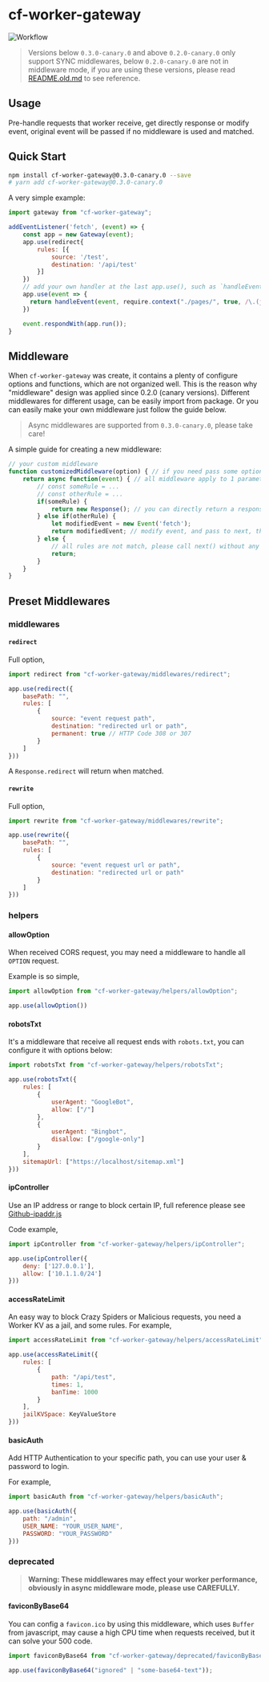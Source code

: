 # cf-worker-gateway

![Workflow](https://github.com/SparklingFun/cf-worker-gateway/workflows/Publish/badge.svg)

> Versions below `0.3.0-canary.0` and above `0.2.0-canary.0` only support SYNC middlewares, below `0.2.0-canary.0` are not in middleware mode, if you are using these versions, please read [README.old.md](https://github.com/SparklingFun/cf-worker-gateway/blob/main/README.old.md) to see reference.

## Usage

Pre-handle requests that worker receive, get directly response or modify event, original event will be passed if no middleware is used and matched.

## Quick Start

```bash
npm install cf-worker-gateway@0.3.0-canary.0 --save
# yarn add cf-worker-gateway@0.3.0-canary.0
```

A very simple example:

```javascript
import gateway from "cf-worker-gateway";

addEventListener('fetch', (event) => {
    const app = new Gateway(event);
    app.use(redirect{
        rules: [{
            source: '/test',
            destination: '/api/test'
        }]
    })
    // add your own handler at the last app.use(), such as `handleEvent` or `getAssestFromKV`, using `flareact` solution as example.
    app.use(event => {
      return handleEvent(event, require.context("./pages/", true, /\.(js|jsx|ts|tsx)$/), DEBUG)
    })

    event.respondWith(app.run());
}
```

## Middleware

When `cf-worker-gateway` was create, it contains a plenty of configure options and functions, which are not organized well. This is the reason why "middleware" design was applied since 0.2.0 (canary versions). Different middlewares for different usage, can be easily import from package. Or you can easily make your own middleware just follow the guide below.

> Async middlewares are supported from `0.3.0-canary.0`, please take care!

A simple guide for creating a new middleware:

```javascript
// your custom middleware
function customizedMiddleware(option) { // if you need pass some options, a wrapper is needed.
    return async function(event) { // all middleware apply to 1 parameters, event;
        // const someRule = ...
        // const otherRule = ...
        if(someRule) {
            return new Response(); // you can directly return a response when matched
        } else if(otherRule) {
            let modifiedEvent = new Event('fetch');
            return modifiedEvent; // modify event, and pass to next, this modification will not lose
        } else {
            // all rules are not match, please call next() without any param
            return;
        }
    }
}
```

## Preset Middlewares

### middlewares

#### `redirect`

Full option,

```javascript
import redirect from "cf-worker-gateway/middlewares/redirect";

app.use(redirect({
    basePath: "",
    rules: [
        {
            source: "event request path",
            destination: "redirected url or path",
            permanent: true // HTTP Code 308 or 307
        }
    ]
}))
```

A `Response.redirect` will return when matched.

#### `rewrite`

Full option,

```javascript
import rewrite from "cf-worker-gateway/middlewares/rewrite";

app.use(rewrite({
    basePath: "",
    rules: [
        {
            source: "event request url or path",
            destination: "redirected url or path"
        }
    ]
}))
```

### helpers

#### allowOption

When received CORS request, you may need a middleware to handle all `OPTION` request.

Example is so simple,

```javascript
import allowOption from "cf-worker-gateway/helpers/allowOption";

app.use(allowOption())
```

#### robotsTxt

It's a middleware that receive all request ends with `robots.txt`, you can configure it with options below:

```javascript
import robotsTxt from "cf-worker-gateway/helpers/robotsTxt";

app.use(robotsTxt({
    rules: [
        {
            userAgent: "GoogleBot",
            allow: ["/"]
        },
        {
            userAgent: "Bingbot",
            disallow: ["/google-only"]
        }
    ],
    sitemapUrl: ["https://localhost/sitemap.xml"]
}))
```

#### ipController

Use an IP address or range to block certain IP, full reference please see [Github-ipaddr.js](https://github.com/whitequark/ipaddr.js#readme)

Code example,

```javascript
import ipController from "cf-worker-gateway/helpers/ipController";

app.use(ipController({
    deny: ['127.0.0.1'],
    allow: ['10.1.1.0/24']
}))
```

#### accessRateLimit

An easy way to block Crazy Spiders or Malicious requests, you need a Worker KV as a jail, and some rules. For example,

```javascript
import accessRateLimit from "cf-worker-gateway/helpers/accessRateLimit";

app.use(accessRateLimit({
    rules: [
        {
            path: "/api/test",
            times: 1,
            banTime: 1000
        }
    ],
    jailKVSpace: KeyValueStore
}))
```

#### basicAuth

Add HTTP Authentication to your specific path, you can use your user & password to login.

For example,

```javascript
import basicAuth from "cf-worker-gateway/helpers/basicAuth";

app.use(basicAuth({
    path: "/admin",
    USER_NAME: "YOUR_USER_NAME",
    PASSWORD: "YOUR_PASSWORD"
}))
```

### deprecated

> __Warning: These middlewares may effect your worker performance, obviously in async middleware mode, please use CAREFULLY.__

#### faviconByBase64

You can config a `favicon.ico` by using this middleware, which uses `Buffer` from javascript, may cause a high CPU time when requests received, but it can solve your 500 code.

```javascript
import faviconByBase64 from "cf-worker-gateway/deprecated/faviconByBase64";

app.use(faviconByBase64("ignored" | "some-base64-text"));
```
